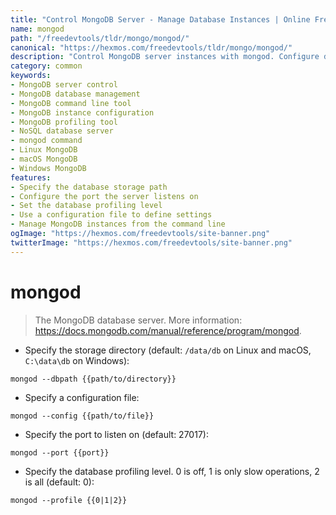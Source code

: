 ```yaml
---
title: "Control MongoDB Server - Manage Database Instances | Online Free DevTools by Hexmos"
name: mongod
path: "/freedevtools/tldr/mongo/mongod/"
canonical: "https://hexmos.com/freedevtools/tldr/mongo/mongod/"
description: "Control MongoDB server instances with mongod. Configure database paths, ports, and profiling levels using command line. Free online tool, no registration required."
category: common
keywords:
- MongoDB server control
- MongoDB database management
- MongoDB command line tool
- MongoDB instance configuration
- MongoDB profiling tool
- NoSQL database server
- mongod command
- Linux MongoDB
- macOS MongoDB
- Windows MongoDB
features:
- Specify the database storage path
- Configure the port the server listens on
- Set the database profiling level
- Use a configuration file to define settings
- Manage MongoDB instances from the command line
ogImage: "https://hexmos.com/freedevtools/site-banner.png"
twitterImage: "https://hexmos.com/freedevtools/site-banner.png"
---
```


# mongod

> The MongoDB database server.
> More information: <https://docs.mongodb.com/manual/reference/program/mongod>.

- Specify the storage directory (default: `/data/db` on Linux and macOS, `C:\data\db` on Windows):

`mongod --dbpath {{path/to/directory}}`

- Specify a configuration file:

`mongod --config {{path/to/file}}`

- Specify the port to listen on (default: 27017):

`mongod --port {{port}}`

- Specify the database profiling level. 0 is off, 1 is only slow operations, 2 is all (default: 0):

`mongod --profile {{0|1|2}}`
